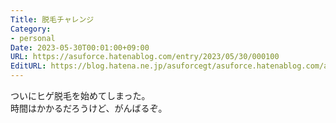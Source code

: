 ```yaml
---
Title: 脱毛チャレンジ
Category:
- personal
Date: 2023-05-30T00:01:00+09:00
URL: https://asuforce.hatenablog.com/entry/2023/05/30/000100
EditURL: https://blog.hatena.ne.jp/asuforcegt/asuforce.hatenablog.com/atom/entry/820878482936858727
---
```


ついにヒゲ脱毛を始めてしまった。  
時間はかかるだろうけど、がんばるぞ。
